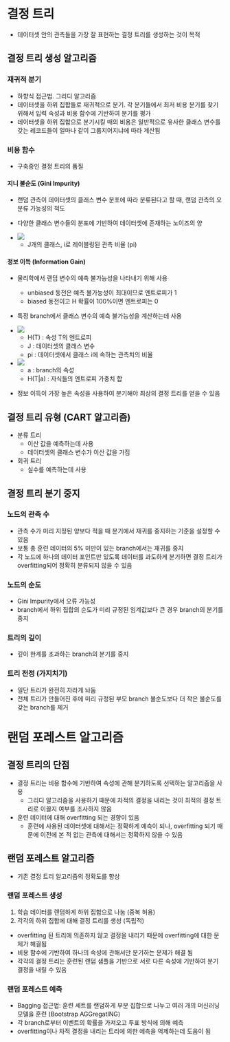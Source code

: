 # 결정 트리
- 데이터셋 안의 관측들을 가장 잘 표현하는 결정 트리를 생성하는 것이 목적


## 결정 트리 생성 알고리즘

### 재귀적 분기
- 하향식 접근법. 그리디 알고리즘
- 데이터셋을 하위 집합들로 재귀적으로 분기. 각 분기들에서 최저 비용 분기를 찾기 위해서 입력 속성과 비용 함수에 기반하여 분기를 평가
- 데이터셋을 하위 집합으로 분기시킬 때의 비용은 일반적으로 유사한 클래스 변수를 갖는 레코드들이 얼마나 같이 그룹지어지냐에 따라 계산됨

### 비용 함수
- 구축중인 결정 트리의 품질

#### 지니 불순도 (Gini Impurity)
- 랜덤 관측이 데이터셋의 클래스 변수 분포에 따라 분류된다고 할 때, 랜덤 관측의 오분류 가능성의 척도

- 다양한 클래스 변수들의 분포에 기반하여 데이터셋에 존재하는 노이즈의 양

- <img src="https://latex.codecogs.com/svg.latex?GiniImpurity=\Sigma_{i=1}^{J}p_i\cdot(1-p_i)=1-\Sigma _{i=1}^{J}p_i^2"/>

    - J개의 클래스, i로 레이블링된 관측 비율 (pi)

#### 정보 이득 (Information Gain)

- 물리학에서 랜덤 변수의 예측 불가능성을 나타내기 위해 사용
    - unbiased 동전은 예측 불가능성이 최대이므로 엔트로피가 1
    - biased 동전이고 H 확률이 100%이면 엔트로피는 0
- 특정 branch에서 클래스 변수의 예측 불가능성을 계산하는데 사용
- <img src="https://latex.codecogs.com/svg.latex?H(T)=-\Sigma_{i=1}^{J}p_i{log}_{2}{p_i}"/>

    - H(T) : 속성 T의 엔트로피
    - J : 데이터셋의 클래스 변수
    - pi : 데이터셋에서 클래스 i에 속하는 관측치의 비율

- <img src="https://latex.codecogs.com/svg.latex?IG(T,a)=H(T)-H(T|a)"/>

    - a : branch의 속성
    - H(T|a) : 자식들의 엔트로피 가중치 합

- 정보 이득이 가장 높은 속성을 사용하여 분기해야 최상의 결정 트리를 얻을 수 있음


## 결정 트리 유형 (CART 알고리즘)
- 분류 트리
    - 이산 값을 예측하는데 사용
    - 데이터셋의 클래스 변수가 이산 값을 가짐
- 회귀 트리
    - 실수를 예측하는데 사용

## 결정 트리 분기 중지

### 노드의 관측 수

- 관측 수가 미리 지정된 양보다 적을 때 분기에서 재귀를 중지하는 기준을 설정할 수 있음
- 보통 총 훈련 데이터의 5% 미만이 있는 branch에서는 재귀를 중지
- 각 노드에 하나의 데이터 포인트만 있도록 데이터를 과도하게 분기하면 결정 트리가 overfitting되어 정확히 분류되지 않을 수 있음

### 노드의 순도

- Gini Impurity에서 오류 가능성
- branch에서 하위 집합의 순도가 미리 규정된 임계값보다 큰 경우 branch의 분기를 중지

### 트리의 깊이

- 깊이 한계를 초과하는 branch의 분기를 중지

### 트리 전정 (가지치기)
- 일단 트리가 완전히 자라게 놔둠
- 전체 트리가 만들어진 후에 미리 규정된 부모 branch 불순도보다 더 작은 불순도를 갖는 branch를 제거

# 랜덤 포레스트 알고리즘

## 결정 트리의 단점

- 결정 트리는 비용 함수에 기반하여 속성에 관해 분기하도록 선택하는 알고리즘을 사용
    - 그리디 알고리즘을 사용하기 때문에 차적의 결정을 내리는 것이 최적의 결정 트리로 이끌지 여부를 조사하지 않음
- 훈련 데이터에 대해 overfitting 되는 경향이 있음 
    - 훈련에 사용된 데이터셋에 대해서는 정확하게 예측이 되나, overfitting 되기 때문에 이전에 본 적 없는 관측에 대해서는 정확하지 않을 수 있음 

## 랜덤 포레스트 알고리즘 

- 기존 결정 트리 알고리즘의 정확도를 향상

### 랜덤 포레스트 생성

1. 학습 데이터를 랜덤하게 하위 집합으로 나눔 (중복 허용)
1. 각각의 하위 집합에 대해 결정 트리를 생성 (독립적)

- overfitting 된 트리에 의존하지 않고 결정을 내리기 때문에 overfitting에 대한 문제가 해결됨
- 비용 함수에 기반하여 하나의 속성에 관해서만 분기하는 문제가 해결 됨
- 각각의 결정 트리는 훈련된 랜덤 샘플을 기반으로 서로 다른 속성에 기반하여 분기 결정을 내릴 수 있음

### 랜덤 포레스트 예측

- Bagging 접근법: 훈련 세트를 랜덤하게 부분 집합으로 나누고 여러 개의 머신러닝 모델을 훈련 (Bootstrap AGGregatING)
- 각 branch로부터 이벤트의 확률을 가져오고 투표 방식에 의해 예측
- overfitting이나 차적 결정을 내리는 트리에 의한 예측을 억제하는데 도움이 됨